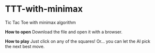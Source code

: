 # TTT-with-minimax
Tic Tac Toe with minimax algorithm

**How to open**
Download the file and open it with a browser.

**How to play**
Just click on any of the squares!
Or... you can let the AI pick the next best move.
